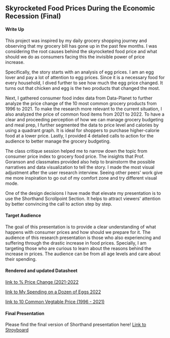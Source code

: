 ## Skyrocketed Food Prices During the Economic Recession (Final) 

#### Write Up 

This project was inspired by my daily grocery shopping journey and observing that my grocery bill has gone up in the past few months. 
I was considering the root causes behind the skyrocketed food price and what should we do as consumers facing this 
the invisible power of price increase. 

Specifically, the story starts with an analysis of egg prices. I am an egg lover and pay a lot of attention to egg prices.
Since it is a necessary food for every household, I dived further to see how much the egg price changed. It turns out that chicken
and egg is the two products that changed the most. 

Next, I gathered consumer food index data from Data-Planet to further analyze the price change of the 10 most common grocery products
from 1996 to 2021. To make the research more relevant to the current situation, I also analyzed the price of common food items from
2021 to 2022. To have a clear and proceeding perception of how we can manage grocery budgeting and meal prep, I further segmented the data to price 
level and calories by using a quadrant graph. It is ideal for shoppers to purchase higher-calorie food at a lower price. 
Lastly, I provided 4 detailed calls to action for the audience to better manage the grocery budgeting. 

The class critique session helped me to narrow down the topic from consumer price index to grocery food price. The insights that Prof. Goranson and 
classmates provided also help to brainstorm the possible narratives and data visualization to tell the story. I made the most visual adjustment after the 
user research interview. Seeing other peers' work give me more inspiration to go out of my comfort zone and try different visual mode. 

One of the design decisions I have made that elevate my presentation is to use the Shorthand Scrollpoint Section. It helps to attract viewers' attention by 
better convincing the call to action step by step. 

#### Target Audience 
The goal of this presentation is to provide a clear understanding of what happens with consumer prices and how should we prepare 
for it. The audience of this research presentation is those who also experiencing and suffering through the drastic increase in food prices. Specially, 
I am targeting those who are curious to learn about the reasons behind the increase in prices.
The audience can be from all age levels and care about their spending.

#### Rendered and updated Datasheet 

[link to % Price Change (2021-2022](https://docs.google.com/spreadsheets/d/1pIUWjJ3pZrNZwbTWK4Lz4XXZvF1p_IDSP9afi5qp3lU/edit?usp=sharing)

[link to My Spending on a Dozen of Eggs 2022](https://docs.google.com/spreadsheets/d/19a4ECRDFk685uRiS9tBbubZ4Lc8R1vu_/edit?usp=sharing&ouid=103852858322702889016&rtpof=true&sd=true)

[link to 10 Common Vegtable Price (1996 - 2021)](https://docs.google.com/spreadsheets/d/12Aj7OvhDI6QtIBfbP0T3kkwtzS8R9w8b/edit?usp=sharing&ouid=103852858322702889016&rtpof=true&sd=true)


#### Final Presentation 

Please find the final version of Shorthand presentation here! 
[Link to Stroyboard](https://carnegiemellon.shorthandstories.com/skyrocketed-food-prices-during-the-economic-recession/index.html) 


